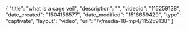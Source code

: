 {
    "title": "what is a cage veil",
    "description": "",
    "videoid": "115259138",
    "date_created": "1504156577",
    "date_modified": "1516659429",
    "type": "captivate",
    "layout": "video",
    "url": "\/v\/media-18-mp4\/115259138"
}
